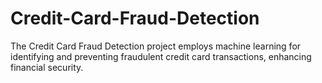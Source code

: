 # Credit-Card-Fraud-Detection
The Credit Card Fraud Detection project employs machine learning for identifying and preventing fraudulent credit card transactions, enhancing financial security.
